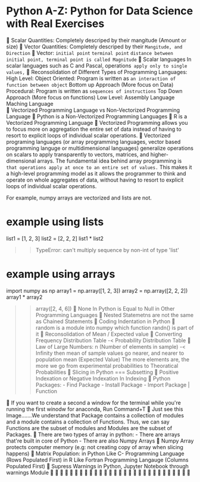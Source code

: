 # Python A-Z: Python for Data Science with Real Exercises

🚀 Scalar Quantities: Completely descriped by their mangitude (Amount or size)
🚀 Vector Quantities: Completely descriped by their `Mangitude, and Direction`
🚀 Vector:
   `initial point`
   `terminal point`
   `distance between initial point, terminal point is called Magnitude`
🚀 Scalar languages In scalar languages such as C and Pascal, operations` apply only to single values,`
🚀 Reconsolidation of Different Types of Programming Languages:
    High Level:
      Object Oriented:
         Program is written as `an interaction of function between object`
         Bottom up Approach (More focus on Data)
      Procedural:
         Program is written as `sequences of instructions`
         Top Down Approach (More focus on functions)
    Low Level:
      Assembly Language
      Maching Language  
🚀 Vectorized Programming Language vs Non-Vectorized Programming Language
🚀 Python is a Non-Vectorized Programming Languages
🚀 R is a Vectorized Programming Language
🚀 Vectorized Programming allows you to focus more on aggregation the entire set of data instead of having to resort to explicit loops of individual scalar operations.
🚀 Vectorized programing languages (or array programming languages, vector based programming languge or multidimensional    languages) generalize operations on scalars to apply transparently to vectors, matrices, and higher-dimensional arrays. The fundamental idea behind array programming is `that operations apply at once to an entire set of values.` This makes it a high-level programming model as it allows the programmer to think and operate on whole aggregates of data, without having to resort to explicit loops of individual scalar operations.

For example, numpy arrays are vectorized and lists are not.

# example using lists
list1 = [1, 2, 3]
list2 = [2, 2, 2]
list1 * list2
>> TypeError: can't multiply sequence by non-int of type 'list'
# example using arrays
import numpy as np
array1 = np.array([1, 2, 3])
array2 = np.array([2, 2, 2])
array1 * array2
>> array([2, 4, 6])
🚀 None In Python is Equal to Null in Other Programming Languages
🚀 Nested Statemetns are not the same as Chained Statements 
🚀 Coding Indentation in Python
🚀 random is a module into numpy which function randn() is part of it
🚀 Reconsolidation of Mean / Expected value
🚀 Converting Frequency Distribution Table -< Probability Distribution Table
🚀 Law of Large Numbers:
   n (Number of elements in sample) -< Infinity
   then mean of sample values go nearer, and nearer to population mean (Expected Value)
   The more elements are, the more we go from experimental probabilities to Theoratical Probabilities
🚀 Slicing in Python === Subsetting
🚀 Positive Indexation or Negative Indexation In Indexing
🚀 Python Packages:
    - Find Package
    - Install Package
    - Import Package | Function

🚀 If you want to create a second a window for the terminal while you're running the first winodw
   for anaconda, Run Command+T
🚀 Just see this Image…….We understand that Package contains a collection of modules and a module contains a collection of Functions.
Thus, we can say Functions are the subset of modules and Modules are the subset of Packages.
🚀 There are two types of array in python:
       - There are arrays that're built in core of Python
       - There are also Numpy Arrays
🚀 Numpy Array protects computer memory (e.g: not creating copy of array when slicing happens)
🚀 Matrix Population:
    in Python Like C- Programming Language (Rows Populated First)
    in R Like Fortran Programming Langauge (Columns Populated First)
🚀 Supress Warnings in Python, Jupyter Notebook through warnings Module
🚀
🚀
🚀
🚀
🚀
🚀
🚀
🚀
🚀
🚀
🚀
🚀
🚀
🚀
🚀
🚀
🚀
🚀
🚀
🚀
🚀
🚀
🚀
🚀
🚀
🚀
🚀
🚀
🚀
